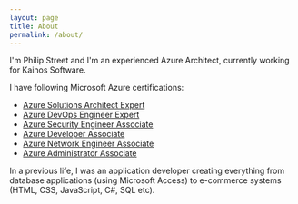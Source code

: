 ```yaml
---
layout: page
title: About
permalink: /about/
---
```


I'm Philip Street and I'm an experienced Azure Architect, currently working for Kainos Software.

I have following Microsoft Azure certifications:

- [Azure Solutions Architect Expert](https://learn.microsoft.com/en-gb/users/philipstreet/credentials/3a060b29dc2dfcf)
- [Azure DevOps Engineer Expert](https://learn.microsoft.com/en-gb/users/philipstreet/credentials/62495125f8adc19a)
- [Azure Security Engineer Associate](https://learn.microsoft.com/en-gb/users/philipstreet/credentials/336702d8cc7130fc)
- [Azure Developer Associate](https://learn.microsoft.com/en-gb/users/philipstreet/credentials/fc547d80c215422e)
- [Azure Network Engineer Associate](https://learn.microsoft.com/en-gb/users/philipstreet/credentials/ab4a6001d05a7b9f)
- [Azure Administrator Associate](https://learn.microsoft.com/en-gb/users/philipstreet/credentials/707089c636b1f94f)

In a previous life, I was an application developer creating everything from database applications (using Microsoft Access) to e-commerce systems (HTML, CSS, JavaScript, C#, SQL etc).

